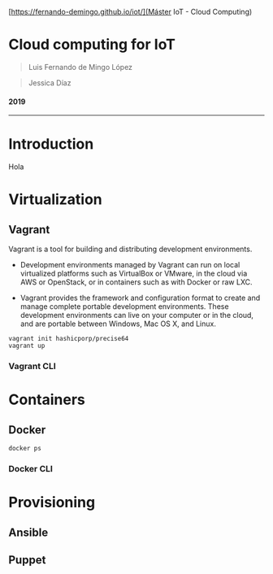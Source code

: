 [https://fernando-demingo.github.io/iot/](Máster IoT - Cloud Computing)


# Cloud computing for IoT

> Luis Fernando de Mingo López

> Jessica Díaz

#### 2019

---

# Introduction


Hola 

# Virtualization

## Vagrant

Vagrant is a tool for building and distributing development environments.

- Development environments managed by Vagrant can run on local virtualized platforms such as VirtualBox or VMware, in the cloud via AWS or OpenStack, or in containers such as with Docker or raw LXC.

- Vagrant provides the framework and configuration format to create and manage complete portable development environments. These development environments can live on your computer or in the cloud, and are portable between Windows, Mac OS X, and Linux.

```console
vagrant init hashicporp/precise64
vagrant up
```

### Vagrant CLI

# Containers

## Docker

```
docker ps
```

### Docker CLI

# Provisioning 



## Ansible



## Puppet






